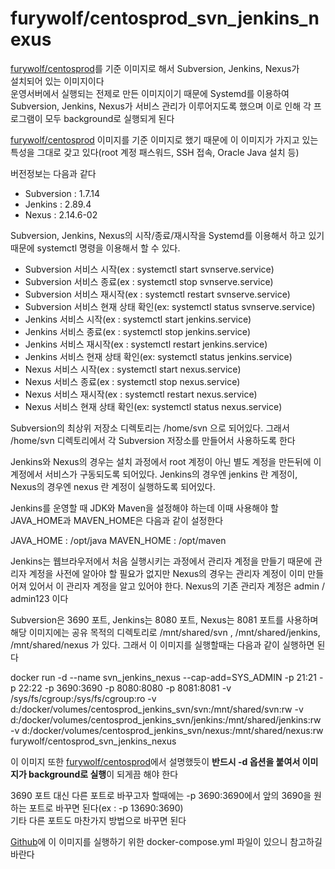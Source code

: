 furywolf/centosprod_svn_jenkins_nexus
====================

[furywolf/centosprod](https://hub.docker.com/r/furywolf/centosprod/)를 기준 이미지로 해서 Subversion, Jenkins, Nexus가  
설치되어 있는 이미지이다  
운영서버에서 실행되는 전제로 만든 이미지이기 때문에 Systemd를 이용하여 Subversion, Jenkins, Nexus가 서비스 관리가 이루어지도록 했으며
이로 인해 각 프로그램이 모두 background로 실행되게 된다

[furywolf/centosprod](https://hub.docker.com/r/furywolf/centosprod/) 이미지를 기준 이미지로 했기 때문에 이 이미지가 가지고 있는 특성을 그대로 갖고 있다(root 계정 패스워드, SSH 접속, Oracle Java 설치 등)

버전정보는 다음과 같다

* Subversion : 1.7.14
* Jenkins : 2.89.4
* Nexus : 2.14.6-02

Subversion, Jenkins, Nexus의 시작/종료/재시작을 Systemd를 이용해서 하고 있기 때문에 systemctl 명령을 이용해서 할 수 있다.

* Subversion 서비스 시작(ex : systemctl start svnserve.service)
* Subversion 서비스 종료(ex : systemctl stop svnserve.service)
* Subversion 서비스 재시작(ex : systemctl restart svnserve.service)
* Subversion 서비스 현재 상태 확인(ex: systemctl status svnserve.service)
* Jenkins 서비스 시작(ex : systemctl start jenkins.service)
* Jenkins 서비스 종료(ex : systemctl stop jenkins.service)
* Jenkins 서비스 재시작(ex : systemctl restart jenkins.service)
* Jenkins 서비스 현재 상태 확인(ex: systemctl status jenkins.service)
* Nexus 서비스 시작(ex : systemctl start nexus.service)
* Nexus 서비스 종료(ex : systemctl stop nexus.service)
* Nexus 서비스 재시작(ex : systemctl restart nexus.service)
* Nexus 서비스 현재 상태 확인(ex: systemctl status nexus.service)

Subversion의 최상위 저장소 디렉토리는 /home/svn 으로 되어있다. 그래서 /home/svn 디렉토리에서 각 Subversion 저장소를 만들어서 
사용하도록 한다

Jenkins와 Nexus의 경우는 설치 과정에서 root 계정이 아닌 별도 계정을 만든뒤에 이 계정에서 서비스가 구동되도록 되어있다. Jenkins의 
경우엔 jenkins 란 계정이, Nexus의 경우엔 nexus 란 계정이 실행하도록 되어있다.

Jenkins를 운영할 때 JDK와 Maven을 설정해야 하는데 이때 사용해야 할 JAVA_HOME과 MAVEN_HOME은 다음과 같이 설정한다

JAVA_HOME : /opt/java
MAVEN_HOME : /opt/maven

Jenkins는 웹브라우저에서 처음 실행시키는 과정에서 관리자 계정을 만들기 때문에 관리자 계정을 사전에 알아야 할 필요가 없지만 Nexus의 
경우는 관리자 계정이 이미 만들어져 있어서 이 관리자 계정을 알고 있어야 한다. Nexus의 기존 관리자 계정은 admin / admin123 이다 

Subversion은 3690 포트, Jenkins는 8080 포트, Nexus는 8081 포트를 사용하며 해당 이미지에는 공유 목적의 디렉토리로 /mnt/shared/svn
, /mnt/shared/jenkins, /mnt/shared/nexus 가 있다. 그래서 이 이미지를 실행할때는 다음과 같이 실행하면 된다

docker run -d --name svn_jenkins_nexus --cap-add=SYS\_ADMIN -p 21:21 -p 22:22 -p 3690:3690 -p 8080:8080 -p 8081:8081 
-v /sys/fs/cgroup:/sys/fs/cgroup:ro -v d:/docker/volumes/centosprod_jenkins_svn/svn:/mnt/shared/svn:rw
-v d:/docker/volumes/centosprod_jenkins_svn/jenkins:/mnt/shared/jenkins:rw 
-v d:/docker/volumes/centosprod_jenkins_svn/nexus:/mnt/shared/nexus:rw furywolf/centosprod\_svn_jenkins_nexus

이 이미지 또한 [furywolf/centosprod](https://hub.docker.com/r/furywolf/centosprod/)에서 설명했듯이 **반드시 -d 옵션을 붙여서 
이미지가 background로 실행**이 되게끔 해야 한다

3690 포트 대신 다른 포트로 바꾸고자 할때에는 -p 3690:3690에서 앞의 3690을 원하는 포트로 바꾸면 된다(ex : -p 13690:3690)  
기타 다른 포트도 마찬가지 방법으로 바꾸면 된다

[Github](https://github.com/TerryChang/mydocker/tree/master/centosprod_svn_jenkins_nexus)에 이 이미지를 실행하기 위한 
docker-compose.yml 파일이 있으니 참고하길 바란다

